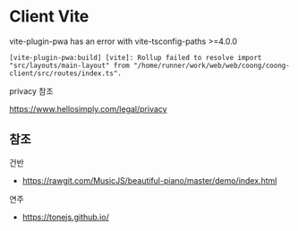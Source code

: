 # Client Vite

vite-plugin-pwa has an error with vite-tsconfig-paths >=4.0.0
```shall
[vite-plugin-pwa:build] [vite]: Rollup failed to resolve import "src/layouts/main-layout" from "/home/runner/work/web/web/coong/coong-client/src/routes/index.ts".
```

privacy 참조

https://www.hellosimply.com/legal/privacy

## 참조

건반
- https://rawgit.com/MusicJS/beautiful-piano/master/demo/index.html

연주
- https://tonejs.github.io/
